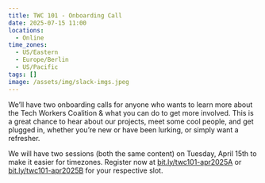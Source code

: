 ```yaml
---
title: TWC 101 - Onboarding Call
date: 2025-07-15 11:00
locations:
  - Online
time_zones:
  - US/Eastern
  - Europe/Berlin
  - US/Pacific
tags: []
image: /assets/img/slack-imgs.jpeg
---
```

We’ll have two onboarding calls for anyone who wants to learn more about the Tech Workers Coalition & what you can do to get more involved. This is a great chance to hear about our projects, meet some cool people, and get plugged in, whether you’re new or have been lurking, or simply want a refresher.

We will have two sessions (both the same content) on Tuesday, April 15th to make it easier for timezones. Register now at [bit.ly/twc101-apr2025A](https://bit.ly/twc101-apr2025A) or [bit.ly/twc101-apr2025B](https://bit.ly/twc101-apr2025B) for your respective slot.
